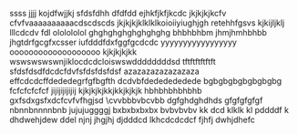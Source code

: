 ssss
jjjj
kojdfwjjkj
sfdsfdhh
dfdfdd
ejhkfjkfjkcdc 
jkjkjkjkcfv
cfvfvaaaaaaaaaacdscdscds
jkjkjkjklklklkoioiiyiughjgh
retehhfgsvs
kjkijljklj
lllcdcdv fdl
ololololol
ghghghghghghghghg
bhbhbhbm jhmjhmhbhbb
jhgtdrfgcgfxcsser
iufdddfdxfggfgcdcdc
yyyyyyyyyyyyyyyyy
ooooooooooooooooooo
kjkjkjkjkk
wswswswswnjiklocdcdcloiswswddddddddsd
tftftftftftft
sfdsfdsdfdcdcfdvfsfdsfdsfdsf
azazazazazazazaza
effcdcdcffdededegrfgfbgfth
dcdvbfdededededede
bgbgbgbgbgbgbgbg
fcfcfcfcfcf
jijijijijijij
kjkjkjkjkkjkkjkjkjk
hbhbhbhbhbhb
gxfsdxgsfxdcfcvfvfhgjsd
\cvvbbbvbcvbb
dgfghdghdhds
gfgfgfgfgf
nbnnbnnnnbnb
jujujuggggj
bxbxbxbxbx
bvbvbvbv
kk
dcd
klklk
kl
pddddf
k
dhdwehjdew
ddel
njnj
jhgjhj
djdddcd
lkhcdcdcdcf
fjhfj
dwhjdhefc
